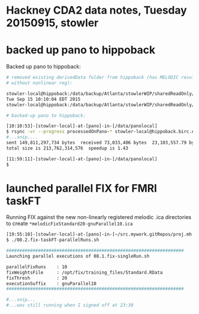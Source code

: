 # Hackney CDA2 data notes, Tuesday 20150915, stowler



# backed up pano to hippoback

Backed up pano to hippoback:

```bash
# removed existing derivedData folder from hippoback (has MELODIC results
# without nonlinear reg):

stowler-local@hippoback:/data/backup/Atlanta/stowlerWIP/sharedReadOnly/processedOnPano-hackney$ date
Tue Sep 15 10:10:04 EDT 2015
stowler-local@hippoback:/data/backup/Atlanta/stowlerWIP/sharedReadOnly/processedOnPano-hackney$ rm -fr derivedData

# backed-up pano to hippoback:

[10:10:53]-[stowler-local]-at-[pano]-in-[/data/panolocal]
$ rsync -vr --progress processedOnPano-* stowler-local@hippoback.birc.emory.edu:/data/backup/Atlanta/stowlerWIP/sharedReadOnly/
#...snip....
sent 149,811,297,734 bytes  received 73,033,406 bytes  23,103,557.79 bytes/sec
total size is 213,762,314,576  speedup is 1.43

[11:59:11]-[stowler-local]-at-[pano]-in-[/data/panolocal]
$

```

# launched parallel FIX for FMRI taskFT

Running FIX against the new non-linearly registered melodic .ica directories to create `*melodicFixStandard20-gnuParallel10.ica`

```bash
[19:55:10]-[stowler-local]-at-[pano]-in-[~/src.mywork.gitRepos/proj.mh.cda2] on master
$ ./08.2.fix-taskFT-parallelRuns.sh

###################################################################
Launching parallel executions of 08.1.fix-singleRun.sh

parallelFixRuns    : 10
fixWeightsFile     : /opt/fix/training_files/Standard.RData
fixThresh          : 20
executionSuffix    : gnuParallel10
###################################################################

#...snip...
#...was still running when I signed off at 23:30

```
